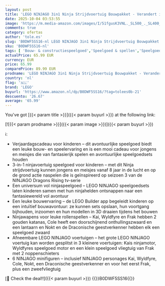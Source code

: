 ```yaml
---
layout: post
title: 'LEGO NINJAGO 3in1 Ninja Strijdvoertuig Bouwpakket - Verandert in 2 Ninjamotoren en Speelgoed Vliegtuig - 6 Minifiguren incl. Kai en Cole - Dragons Rising Cadeau voor Jongens vanaf 8 Jaar - 71844'
date: 2025-10-04 03:53:55
image: 'https://m.media-amazon.com/images/I/51fgusK3VNL._SL500_._SL400_.jpg'
comments: true
category: ofertas
author: 'tole.es'
slug: 'B0DWF5SS16-nl LEGO NINJAGO 3in1 Ninja Strijdvoertuig Bouwpakket -...'
sku: 'B0DWF5SS16-nl'
tags: [ 'Bouw- & constructiespeelgoed','Speelgoed & spellen','Speelgoedbouwsets','lego','🇳🇱', ]
actualPrice: 65.99 EUR
currency: EUR
price: 65.99
comparePrice: 89.99 EUR
prodname: 'LEGO NINJAGO 3in1 Ninja Strijdvoertuig Bouwpakket - Verandert in 2 Ninjamotoren en Speelgoed Vliegtuig - 6 Minifiguren incl. Kai en Cole - Dragons Rising Cadeau voor Jongens vanaf 8 Jaar - 71844'
country: 'nl'
flag: '🇳🇱'
brand: 'LEGO'
buyurl: 'https://www.amazon.nl/dp/B0DWF5SS16/?tag=tolees0b-21'
descuento: '26.67'
average: '65.99'
---
```


You've got [{{< param title >}}]({{< param buyurl >}}) at the following link:

[![{{< param prodname >}}]({{< param image >}})]({{< param buyurl >}})

ℹ️:

- Verjaardagscadeau voor kinderen – dit avontuurlijke speelgoed biedt een leuke bouw- en speelervaring en is een mooi cadeau voor jongens en meisjes die van fantasierijk spelen en avontuurlijke speelgoedsets houden
- 3-in-1 ninjavoertuig speelgoed voor kinderen – met dit Ninja strijdvoertuig kunnen jongens en meisjes vanaf 8 jaar in de lucht en op de grond actie naspelen die is geïnspireerd op seizoen 3 van de NINJAGO Dragons Rising tv-serie
- Een universum vol ninjaspeelgoed – LEGO NINJAGO speelgoedsets laten kinderen samen met hun ninjahelden ontsnappen naar een fantasiewereld vol avontuur
- Een leuke bouwervaring – de LEGO Builder app begeleidt kinderen op een intuïtief bouwavontuur: ze kunnen sets opslaan, hun voortgang bijhouden, inzoomen en hun modellen in 3D draaien tijdens het bouwen
- Ninjawapens voor leuke rollenspellen – Kai, Wyldfyre en Frak hebben 2 gouden katanas, Cole heeft een doorschijnend onthullingszwaard en een lantaarn en Nokt en de Draconische geestverkenner hebben elk een speelgoed zwaard
- Afneembare LEGO NINJAGO voertuigen – het grote LEGO NINJAGO voertuig kan worden gesplitst in 3 kleinere voertuigen: Kais ninjamotor, Wyldfyres speelgoed motor en een klein speelgoed vliegtuig van Frak met 2 noppenschieters
- 6 NINJAGO minifiguren – inclusief NINJAGO personages Kai, Wyldfyre, Cole, Nokt, een Draconische geestverkenner en voor het eerst Frak, plus een zweefvliegtuig

[🛒 Check the deal!!]({{< param buyurl >}})
{{<world>}}B0DWF5SS16{{</world>}}
